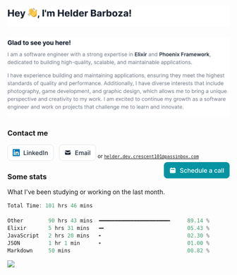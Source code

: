 <h1>
  <picture>
    <source srcset="img/Headercontent-dark-1.svg" media="(min-width:846px) and (prefers-color-scheme: dark)" />
    <source srcset="img/Headercontent-dark-2.svg" media="(min-width:622px) and (prefers-color-scheme: dark)" />
    <source srcset="img/Headercontent-dark-3.svg" media="(min-width:0) and (prefers-color-scheme: dark)" />
    <source srcset="img/Headercontent-light-1.svg" media="(min-width:846px)" />
    <source srcset="img/Headercontent-light-2.svg" media="(min-width:622px)" />
    <source srcset="img/Headercontent-light-3.svg" media="(min-width:0)" />
    <img src="img/Headercontent-light-1.svg" alt="Hey 👋, I'm Helder Barboza!" />
  </picture>
</h1>

<picture>
  <source srcset="img/Blockcontent-dark-1.svg" media="(min-width:846px) and (prefers-color-scheme: dark)" />
  <source srcset="img/Blockcontent-dark-2.svg" media="(min-width:622px) and (prefers-color-scheme: dark)" />
  <source srcset="img/Blockcontent-dark-3.svg" media="(min-width:0) and (prefers-color-scheme: dark)" />
  <source srcset="img/Blockcontent-light-1.svg" media="(min-width:846px)" />
  <source srcset="img/Blockcontent-light-2.svg" media="(min-width:622px)" />
  <source srcset="img/Blockcontent-light-3.svg" media="(min-width:0)" />
  <img src="img/Blockcontent-light-1.svg" alt="Glad to see you here! I am a software engineer with a strong expertise in Elixir and Phoenix Framework, dedicated to building high-quality, scalable, and maintainable applications. I have experience building and maintaining applications, ensuring they meet the highest standards of quality and performance. Additionally, I have diverse interests that include photography, game development, and graphic design, which allows me to bring a unique perspective and creativity to my work. I am excited to continue my growth as a software engineer and work on projects that challenge me to learn and innovate." />
</picture>

### Contact me

<a href="https://linkedin.com/in/helderbarboza" target="_blank" title="LinkedIn profile"><picture><source srcset="img/linkedin-dark.svg" media="(prefers-color-scheme: dark)" /><img src="img/linkedin-light.svg" height="37" alt="LinkedIn button" /></picture></a>
&nbsp;
<a href="mail&#116;o&#58;he&#37;6C&#100;&#37;&#54;&#53;r%2E&#100;e%7&#54;&#46;&#99;r&#101;sce&#110;t%3101&#64;&#112;assinb%&#54;Fx&#46;%&#54;3om" target="_blank" title="&#67;&#111;nt&#97;c&#116; me"><picture><source srcset="img/email-dark.svg" media="(prefers-color-scheme: dark)" /><img src="img/email-light.svg" height="37" alt="Email button" /></picture></a>
<sup>or <code>helder.dev.crescent101@passinbox.com</code></sup>
<a href="https://cal.com/helderbarboza" target="_blank" title="Schedule a call with me"><picture><source srcset="img/schedule.svg" media="(prefers-color-scheme: dark)" /><img src="img/schedule.svg" height="37" align="right" alt="Schedule a call button" /></picture></a>

### Some stats 

What I've been studying or working on the last month.

<!--START_SECTION:waka-->

```rust
Total Time: 101 hrs 46 mins

Other        90 hrs 43 mins  ━━━━━━━━━━━━━━━━━━━━━━╸     89.14 %
Elixir       5 hrs 31 mins   ━╸                          05.43 %
JavaScript   2 hrs 20 mins   ╸                           02.30 %
JSON         1 hr 1 min      ╸                           01.00 %
Markdown     50 mins                                     00.82 %
```

<!--END_SECTION:waka-->

![](https://hit.yhype.me/github/profile?user_id=29435727)
